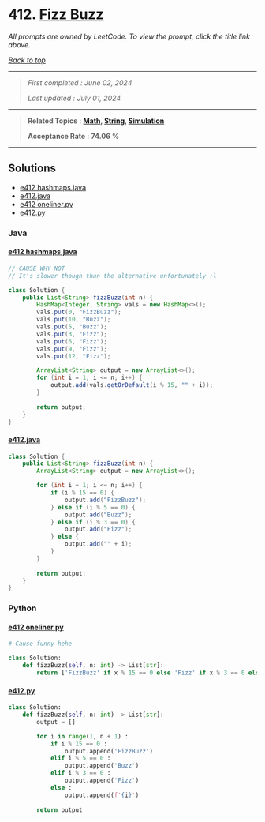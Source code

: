 # 412. [Fizz Buzz](<https://leetcode.com/problems/fizz-buzz>)

*All prompts are owned by LeetCode. To view the prompt, click the title link above.*

*[Back to top](<../README.md>)*

------

> *First completed : June 02, 2024*
>
> *Last updated : July 01, 2024*

------

> **Related Topics** : **[Math](<by_topic/Math.md>), [String](<by_topic/String.md>), [Simulation](<by_topic/Simulation.md>)**
>
> **Acceptance Rate** : **74.06 %**

------

## Solutions

- [e412 hashmaps.java](<../my-submissions/e412 hashmaps.java>)
- [e412.java](<../my-submissions/e412.java>)
- [e412 oneliner.py](<../my-submissions/e412 oneliner.py>)
- [e412.py](<../my-submissions/e412.py>)
### Java
#### [e412 hashmaps.java](<../my-submissions/e412 hashmaps.java>)
```Java
// CAUSE WHY NOT
// It's slower though than the alternative unfortunately :l

class Solution {
    public List<String> fizzBuzz(int n) {
        HashMap<Integer, String> vals = new HashMap<>();
        vals.put(0, "FizzBuzz");
        vals.put(10, "Buzz");
        vals.put(5, "Buzz");
        vals.put(3, "Fizz");
        vals.put(6, "Fizz");
        vals.put(9, "Fizz");
        vals.put(12, "Fizz");

        ArrayList<String> output = new ArrayList<>();
        for (int i = 1; i <= n; i++) {
            output.add(vals.getOrDefault(i % 15, "" + i));
        }
        
        return output;
    }
}
```

#### [e412.java](<../my-submissions/e412.java>)
```Java
class Solution {
    public List<String> fizzBuzz(int n) {
        ArrayList<String> output = new ArrayList<>();

        for (int i = 1; i <= n; i++) {
            if (i % 15 == 0) {
                output.add("FizzBuzz");
            } else if (i % 5 == 0) {
                output.add("Buzz");
            } else if (i % 3 == 0) {
                output.add("Fizz");
            } else {
                output.add("" + i);
            }
        }
        
        return output;
    }
}
```

### Python
#### [e412 oneliner.py](<../my-submissions/e412 oneliner.py>)
```Python
# Cause funny hehe

class Solution:
    def fizzBuzz(self, n: int) -> List[str]:
        return ['FizzBuzz' if x % 15 == 0 else 'Fizz' if x % 3 == 0 else 'Buzz' if x % 5 == 0 else str(x) for x in range(1, n + 1)]
```

#### [e412.py](<../my-submissions/e412.py>)
```Python
class Solution:
    def fizzBuzz(self, n: int) -> List[str]:
        output = []

        for i in range(1, n + 1) :
            if i % 15 == 0 :
                output.append('FizzBuzz')
            elif i % 5 == 0 :
                output.append('Buzz')
            elif i % 3 == 0 :
                output.append('Fizz')
            else :
                output.append(f'{i}')
        
        return output
```

